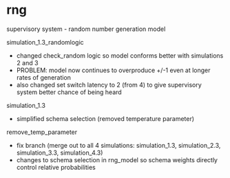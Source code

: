 rng
===

supervisory system - random number generation model


simulation_1.3_randomlogic
- changed check_random logic so model conforms better with simulations 2 and 3
- PROBLEM: model now continues to overproduce +/-1 even at longer rates of generation
- also changed set switch latency to 2 (from 4) to give supervisory system better chance of being heard

simulation_1.3 
- simplified schema selection (removed temperature parameter)

remove_temp_parameter
 - fix branch (merge out to all 4 simulations: simulation_1.3, simulation_2.3, simulation_3.3, simulation_4.3)
 - changes to schema selection in rng_model so schema weights directly control relative probabilities
